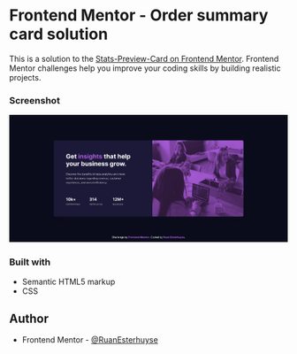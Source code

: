 # Frontend Mentor - Order summary card solution

This is a solution to the [Stats-Preview-Card on Frontend Mentor](https://www.frontendmentor.io/challenges/order-summary-component-QlPmajDUj). Frontend Mentor challenges help you improve your coding skills by building realistic projects.

### Screenshot

![](./images/Stats-preview-card.png)

### Built with

- Semantic HTML5 markup
- CSS

## Author

- Frontend Mentor - [@RuanEsterhuyse](https://www.frontendmentor.io/profile/RuanEsterhuyse)
